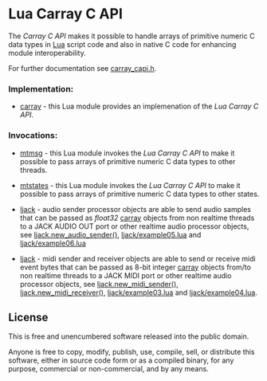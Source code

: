 # Lua Carray C API 
<!-- ---------------------------------------------------------------------------------------- -->

The *Carray C API* makes it possible to handle arrays of primitive numeric C data types in 
[Lua] script code and also in native C code for enhancing module interoperability.

For further documentation see [carray_capi.h](./carray_capi.h).

<!-- ---------------------------------------------------------------------------------------- -->

### Implementation:

   * [carray] - this Lua module provides an implemenation of the *Lua Carray C API*.


### Invocations:
   
   * [mtmsg] - this Lua module invokes the *Lua Carray C API* to make it possible to pass
               arrays of primitive numeric C data types to other threads.

   * [mtstates] - this Lua module invokes the *Lua Carray C API* to make it possible to pass
                  arrays of primitive numeric C data types to other states.

   * [ljack] - audio sender processor objects are able to send audio samples that can be
               passed as *float32* [carray] objects from non realtime threads to a JACK AUDIO 
               OUT port or other realtime audio processor objects, see [ljack.new_audio_sender()], 
               [ljack/example05.lua] and [ljack/example06.lua]

   * [ljack] - midi sender and receiver objects are able to send or receive midi event bytes 
               that can be passed as 8-bit integer [carray] objects from/to non realtime threads 
               to a JACK MIDI port or other realtime audio processor objects, see 
               [ljack.new_midi_sender()], [ljack.new_midi_receiver()], [ljack/example03.lua]
               and [ljack/example04.lua].

<!-- ---------------------------------------------------------------------------------------- -->

[Lua]:      https://www.lua.org
[carray]:   https://github.com/osch/lua-carray
[mtmsg]:    https://github.com/osch/lua-mtmsg
[mtstates]: https://github.com/osch/lua-mtstates

[ljack]:                     https://github.com/osch/lua-ljack
[ljack/example03.lua]:       https://github.com/osch/lua-ljack/blob/master/examples/example03.lua
[ljack/example04.lua]:       https://github.com/osch/lua-ljack/blob/master/examples/example04.lua
[ljack/example05.lua]:       https://github.com/osch/lua-ljack/blob/master/examples/example05.lua
[ljack/example06.lua]:       https://github.com/osch/lua-ljack/blob/master/examples/example06.lua
[ljack/example07.lua]:       https://github.com/osch/lua-ljack/blob/master/examples/example07.lua
[ljack.new_audio_sender()]:  https://github.com/osch/lua-ljack/blob/master/doc/README.md#ljack_new_audio_sender
[ljack.new_midi_sender()]:  https://github.com/osch/lua-ljack/blob/master/doc/README.md#ljack_new_midi_sender
[ljack.new_midi_receiver()]:  https://github.com/osch/lua-ljack/blob/master/doc/README.md#ljack_new_midi_receiver

<!-- ---------------------------------------------------------------------------------------- -->

## License 

This is free and unencumbered software released into the public domain.

Anyone is free to copy, modify, publish, use, compile, sell, or distribute this
software, either in source code form or as a compiled binary, for any purpose,
commercial or non-commercial, and by any means.

<!-- ---------------------------------------------------------------------------------------- -->
